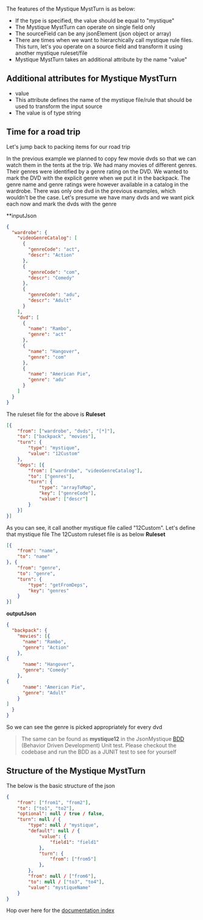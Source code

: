 The features of the Mystique MystTurn is as below:

* If the type is specified, the value should be equal to "mystique"
* The Mystique MystTurn can operate on single field only
* The sourceField can be any jsonElement (json object or array)
* There are times when we want to hierarchically call mystique rule files. This turn, let's you operate on a source field and transform it using another mystique ruleset/file
* Mystique MystTurn takes an additional attribute by the name "value"

## Additional attributes for Mystique MystTurn

* value
 * This attribute defines the name of the mystique file/rule that should be used to transform the input source
 * The value is of type string

## Time for a road trip 
Let's jump back to packing items for our road trip

In the previous example we planned to copy few movie dvds so that we can watch them in the tents at the trip. We had many movies of different genres. Their genres were identified by a genre rating on the DVD. We wanted to mark the DVD with the explicit genre when we put it in the backpack. The genre name and genre ratings were however available in a catalog in the wardrobe. There was only one dvd in the previous examples, which wouldn't be the case. Let's presume we have many dvds and we want pick each now and mark the dvds with the genre

**inputJson
```json
{
  "wardrobe": {
    "videoGenreCatalog": [
      {
        "genreCode": "act",
        "descr": "Action"
      },
      {
        "genreCode": "com",
        "descr": "Comedy"
      },
      {
        "genreCode": "adu",
        "descr": "Adult"
      }
    ],
    "dvd": [
      {
        "name": "Rambo",
        "genre": "act"
      },
      {
        "name": "Hangover",
        "genre": "com"
      },
      {
        "name": "American Pie",
        "genre": "adu"
      }
    ]
  }
}
```


The ruleset file for the above is
**Ruleset**
```json
[{
	"from": ["wardrobe", "dvds", "[*]"],
	"to": ["backpack", "movies"],
	"turn": {
		"type": "mystique",
		"value": "12Custom"
	},
	"deps": [{
		"from": ["wardrobe", "videoGenreCatalog"],
		"to": ["genres"],
		"turn": {
			"type": "arrayToMap",
			"key": ["genreCode"],
			"value": ["descr"]
		}
	}]
}]
```

As you can see, it call another mystique file called "12Custom". Let's define that mystique file
The 12Custom ruleset file is as below
**Ruleset**
```json
[{
	"from": "name",
	"to": "name"
}, {
	"from": "genre",
	"to": "genre",
	"turn": {
		"type": "getFromDeps",
		"key": "genres"
	}
}]
```

**outputJson**
```json
{
  "backpack": {
    "movies": [{
      "name": "Rambo",
      "genre": "Action"
    },
{
      "name": "Hangover",
      "genre": "Comedy"
    },
{
      "name": "American Pie",
      "genre": "Adult"
    }
]
  }
}
```

So we can see the genre is picked appropriately for every dvd

> The same can be found as **mystique12** in the JsonMystique [BDD](../json-mystique-libs/json-mystique/src/test/java/com/balajeetm/mystique/core/JsonMystiquePositiveBDD.java) (Behavior Driven Development) Unit test. Please checkout the codebase and run the BDD as a JUNIT test to see for yourself

## Structure of the Mystique MystTurn

The below is the basic structure of the json

```json
{
	"from": ["from1", "from2"],
	"to": ["to1", "to2"],
	"optional": null / true / false,
	"turn": null / {
		"type": null / "mystique",
		"default": null / {
			"value": {
				"field1": "field1"
			},
			"turn": {
				"from": ["from5"]
			},
		},
		"from": null / ["from6"],
		"to": null / ["to3", "to4"],
		"value": "mystiqueName"
	}
}
```

Hop over here for the [documentation index](_Sidebar.md)